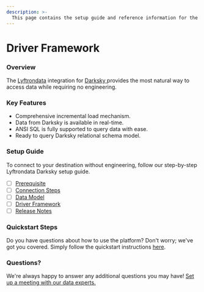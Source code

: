 ```yaml
---
description: >-
  This page contains the setup guide and reference information for the Darksky source connector.
---
```


# Driver Framework

### Overview

The [Lyftrondata](https://www.lyftrondata.com/) integration for [Darksky](https://www.lyftrondata.com/integration/darksky/)[ ](https://www.lyftrondata.com/integration/darksky/)provides the most natural way to access data while requiring no engineering.

### Key Features

* Comprehensive incremental load mechanism.
* Data from Darksky is available in real-time.&#x20;
* ANSI SQL is fully supported to query data with ease.
* Ready to query Darksky relational schema model.

### Setup Guide

To connect to your destination without engineering, follow our step-by-step Lyftrondata Darksky setup guide.

* [ ] [Prerequisite](../../weather-analytics/darksky/prerequisite.md)
* [ ] [Connection Steps](../../weather-analytics/darksky/connection-steps.md)
* [ ] [Data Model](../../weather-analytics/darksky/data-model/)
* [ ] [Driver Framework](../../weather-analytics/darksky/driver-framework/)
* [ ] [Release Notes](../../weather-analytics/darksky/release-notes.md)

### Quickstart Steps

Do you have questions about how to use the platform? Don't worry; we've got you covered. Simply follow the quickstart instructions [here](../../../quickstart-steps.md).

### Questions? <a href="#questions" id="questions"></a>

We're always happy to answer any additional questions you may have! [Set up a meeting with our data experts.](https://www.lyftrondata.com/book-a-meeting/)


